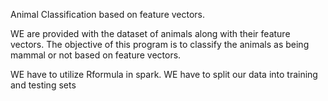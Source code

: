 Animal Classification based on feature vectors.

WE are provided with the dataset of animals along with their feature vectors. The objective of this program is to classify the animals as being mammal or not based on feature vectors.

WE have to utilize Rformula in spark. WE have to split our data into training and testing sets
